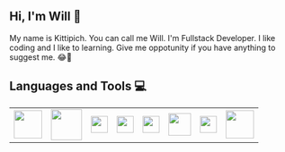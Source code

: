 ## Hi, I'm Will  :wave:

My name is Kittipich. You can call me Will. I'm Fullstack Developer.
I like coding and I like to learning.
Give me oppotunity if you have anything to suggest me.
 :joy::seedling:



## Languages and Tools :computer:
<table style="border-style: hidden">
 <tr>
   <td>
 <img src="https://angular.io/assets/images/logos/angular/angular.png" width="50">
  </td>
  <td>
 <img src="https://upload.wikimedia.org/wikipedia/commons/thumb/a/a7/React-icon.svg/1280px-React-icon.svg.png" width="55">
  </td>
  <td>
 <img src="https://cdn.worldvectorlogo.com/logos/flutter-logo.svg" width="30">
  </td>
  <td>
 <img src="https://upload.wikimedia.org/wikipedia/commons/thumb/7/7e/Dart-logo.png/768px-Dart-logo.png" width="30">
  </td>
   <td>
 <img src="https://ionicframework.com/img/meta/logo.png" width="30">
  </td>
  <td>
 <img src="https://enggkatta.com/sql.png" width="40">
  </td>
   <td>
 <img src="https://upload.wikimedia.org/wikipedia/commons/thumb/9/99/Unofficial_JavaScript_logo_2.svg/480px-Unofficial_JavaScript_logo_2.svg.png](https://upload.wikimedia.org/wikipedia/commons/6/6a/JavaScript-logo.png" width="30">
  </td>
  <td>
 <img src="https://upload.wikimedia.org/wikipedia/commons/4/4f/Csharp_Logo.png" width="50">
  </td>
 </tr>
</table>
 
